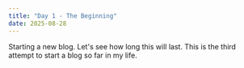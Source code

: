 ```yaml
---
title: "Day 1 - The Beginning"
date: 2025-08-28
---
```


Starting a new blog. Let's see how long this will last. This is the third attempt to start a blog so far in my life.

